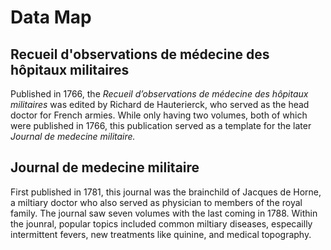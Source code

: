 
# Data Map 

## Recueil d'observations de médecine des hôpitaux militaires
Published in 1766, the *Recueil d’observations de médecine des hôpitaux militaires* was edited by Richard de Hauterierck, who served as the head doctor for French armies. While only having two volumes, both of which were published in 1766, this publication served as a template for the later *Journal de medecine militaire.*

## Journal de medecine militaire 
First published in 1781, this journal was the brainchild of Jacques de Horne, a miltiary doctor who also served as physician to members of the royal family. The journal saw seven volumes with the last coming in 1788. Within the jounral, popular topics included common miltiary diseases, especailly intermittent fevers, new treatments like quinine, and medical topography. 

